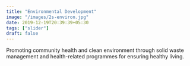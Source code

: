 ```yaml
---
title: "Environmental Development"
image: "/images/2s-environ.jpg"
date: 2019-12-19T20:39:39+05:30
tags: ["slider"]
draft: false
---
```


Promoting community health and clean environment through solid waste management and health-related programmes for ensuring healthy living.

